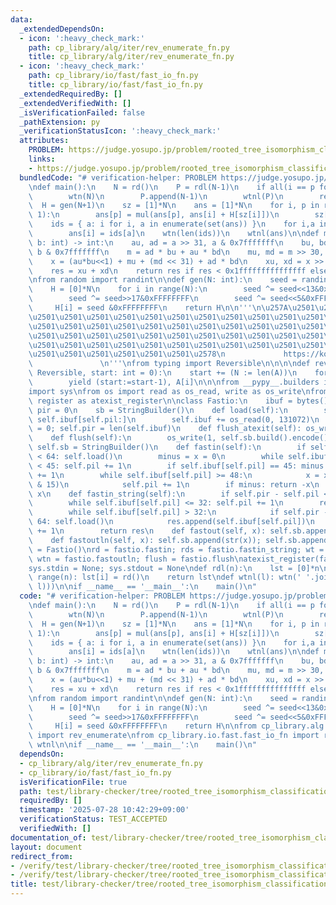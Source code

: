 ```yaml
---
data:
  _extendedDependsOn:
  - icon: ':heavy_check_mark:'
    path: cp_library/alg/iter/rev_enumerate_fn.py
    title: cp_library/alg/iter/rev_enumerate_fn.py
  - icon: ':heavy_check_mark:'
    path: cp_library/io/fast/fast_io_fn.py
    title: cp_library/io/fast/fast_io_fn.py
  _extendedRequiredBy: []
  _extendedVerifiedWith: []
  _isVerificationFailed: false
  _pathExtension: py
  _verificationStatusIcon: ':heavy_check_mark:'
  attributes:
    PROBLEM: https://judge.yosupo.jp/problem/rooted_tree_isomorphism_classification
    links:
    - https://judge.yosupo.jp/problem/rooted_tree_isomorphism_classification
  bundledCode: "# verification-helper: PROBLEM https://judge.yosupo.jp/problem/rooted_tree_isomorphism_classification\n\
    \ndef main():\n    N = rd()\n    P = rdl(N-1)\n    if all(i == p for i,p in enumerate(P)):\n\
    \        wtn(N)\n        P.append(N-1)\n        wtnl(P)\n        return\n\n  \
    \  H = gen(N+1)\n    sz = [1]*N\n    ans = [1]*N\n    for i, p in rev_enumerate(P,\
    \ 1):\n        ans[p] = mul(ans[p], ans[i] + H[sz[i]])\n        sz[p] += sz[i]\n\
    \    ids = { a: i for i, a in enumerate(set(ans)) }\n    for i,a in enumerate(ans):\n\
    \        ans[i] = ids[a]\n    wtn(len(ids))\n    wtnl(ans)\n\ndef mul(a: int,\
    \ b: int) -> int:\n    au, ad = a >> 31, a & 0x7fffffff\n    bu, bd = b >> 31,\
    \ b & 0x7fffffff\n    m = ad * bu + au * bd\n    mu, md = m >> 30, m & 0x3fffffff\n\
    \    x = (au*bu<<1) + mu + (md << 31) + ad * bd\n    xu, xd = x >> 61, x & 0x1fffffffffffffff\n\
    \    res = xu + xd\n    return res if res < 0x1fffffffffffffff else res - 0x1fffffffffffffff\n\
    \nfrom random import randint\n\ndef gen(N: int):\n    seed = randint(0, 0xffffffff)\n\
    \    H = [0]*N\n    for i in range(N):\n        seed ^= seed<<13&0xFFFFFFFF\n\
    \        seed ^= seed>>17&0xFFFFFFFF\n        seed ^= seed<<5&0xFFFFFFFF\n   \
    \     H[i] = seed &0xFFFFFFFF\n    return H\n\n'''\n\u257A\u2501\u2501\u2501\u2501\
    \u2501\u2501\u2501\u2501\u2501\u2501\u2501\u2501\u2501\u2501\u2501\u2501\u2501\
    \u2501\u2501\u2501\u2501\u2501\u2501\u2501\u2501\u2501\u2501\u2501\u2501\u2501\
    \u2501\u2501\u2501\u2501\u2501\u2501\u2501\u2501\u2501\u2501\u2501\u2501\u2501\
    \u2501\u2501\u2501\u2501\u2501\u2501\u2501\u2501\u2501\u2501\u2501\u2501\u2501\
    \u2501\u2501\u2501\u2501\u2501\u2501\u2578\n             https://kobejean.github.io/cp-library\
    \               \n'''\nfrom typing import Reversible\n\n\n\ndef rev_enumerate(A:\
    \ Reversible, start: int = 0):\n    start += (N := len(A))\n    for i in range(N-1,-1,-1):\n\
    \        yield (start:=start-1), A[i]\n\n\nfrom __pypy__.builders import StringBuilder\n\
    import sys\nfrom os import read as os_read, write as os_write\nfrom atexit import\
    \ register as atexist_register\n\nclass Fastio:\n    ibuf = bytes()\n    pil =\
    \ pir = 0\n    sb = StringBuilder()\n    def load(self):\n        self.ibuf =\
    \ self.ibuf[self.pil:]\n        self.ibuf += os_read(0, 131072)\n        self.pil\
    \ = 0; self.pir = len(self.ibuf)\n    def flush_atexit(self): os_write(1, self.sb.build().encode())\n\
    \    def flush(self):\n        os_write(1, self.sb.build().encode())\n       \
    \ self.sb = StringBuilder()\n    def fastin(self):\n        if self.pir - self.pil\
    \ < 64: self.load()\n        minus = x = 0\n        while self.ibuf[self.pil]\
    \ < 45: self.pil += 1\n        if self.ibuf[self.pil] == 45: minus = 1; self.pil\
    \ += 1\n        while self.ibuf[self.pil] >= 48:\n            x = x * 10 + (self.ibuf[self.pil]\
    \ & 15)\n            self.pil += 1\n        if minus: return -x\n        return\
    \ x\n    def fastin_string(self):\n        if self.pir - self.pil < 64: self.load()\n\
    \        while self.ibuf[self.pil] <= 32: self.pil += 1\n        res = bytearray()\n\
    \        while self.ibuf[self.pil] > 32:\n            if self.pir - self.pil <\
    \ 64: self.load()\n            res.append(self.ibuf[self.pil])\n            self.pil\
    \ += 1\n        return res\n    def fastout(self, x): self.sb.append(str(x))\n\
    \    def fastoutln(self, x): self.sb.append(str(x)); self.sb.append('\\n')\nfastio\
    \ = Fastio()\nrd = fastio.fastin; rds = fastio.fastin_string; wt = fastio.fastout;\
    \ wtn = fastio.fastoutln; flush = fastio.flush\natexist_register(fastio.flush_atexit)\n\
    sys.stdin = None; sys.stdout = None\ndef rdl(n):\n    lst = [0]*n\n    for i in\
    \ range(n): lst[i] = rd()\n    return lst\ndef wtnl(l): wtn(' '.join(map(str,\
    \ l)))\n\nif __name__ == '__main__':\n    main()\n"
  code: "# verification-helper: PROBLEM https://judge.yosupo.jp/problem/rooted_tree_isomorphism_classification\n\
    \ndef main():\n    N = rd()\n    P = rdl(N-1)\n    if all(i == p for i,p in enumerate(P)):\n\
    \        wtn(N)\n        P.append(N-1)\n        wtnl(P)\n        return\n\n  \
    \  H = gen(N+1)\n    sz = [1]*N\n    ans = [1]*N\n    for i, p in rev_enumerate(P,\
    \ 1):\n        ans[p] = mul(ans[p], ans[i] + H[sz[i]])\n        sz[p] += sz[i]\n\
    \    ids = { a: i for i, a in enumerate(set(ans)) }\n    for i,a in enumerate(ans):\n\
    \        ans[i] = ids[a]\n    wtn(len(ids))\n    wtnl(ans)\n\ndef mul(a: int,\
    \ b: int) -> int:\n    au, ad = a >> 31, a & 0x7fffffff\n    bu, bd = b >> 31,\
    \ b & 0x7fffffff\n    m = ad * bu + au * bd\n    mu, md = m >> 30, m & 0x3fffffff\n\
    \    x = (au*bu<<1) + mu + (md << 31) + ad * bd\n    xu, xd = x >> 61, x & 0x1fffffffffffffff\n\
    \    res = xu + xd\n    return res if res < 0x1fffffffffffffff else res - 0x1fffffffffffffff\n\
    \nfrom random import randint\n\ndef gen(N: int):\n    seed = randint(0, 0xffffffff)\n\
    \    H = [0]*N\n    for i in range(N):\n        seed ^= seed<<13&0xFFFFFFFF\n\
    \        seed ^= seed>>17&0xFFFFFFFF\n        seed ^= seed<<5&0xFFFFFFFF\n   \
    \     H[i] = seed &0xFFFFFFFF\n    return H\n\nfrom cp_library.alg.iter.rev_enumerate_fn\
    \ import rev_enumerate\nfrom cp_library.io.fast.fast_io_fn import rd, rdl, wtn,\
    \ wtnl\n\nif __name__ == '__main__':\n    main()\n"
  dependsOn:
  - cp_library/alg/iter/rev_enumerate_fn.py
  - cp_library/io/fast/fast_io_fn.py
  isVerificationFile: true
  path: test/library-checker/tree/rooted_tree_isomorphism_classification.test.py
  requiredBy: []
  timestamp: '2025-07-28 10:42:29+09:00'
  verificationStatus: TEST_ACCEPTED
  verifiedWith: []
documentation_of: test/library-checker/tree/rooted_tree_isomorphism_classification.test.py
layout: document
redirect_from:
- /verify/test/library-checker/tree/rooted_tree_isomorphism_classification.test.py
- /verify/test/library-checker/tree/rooted_tree_isomorphism_classification.test.py.html
title: test/library-checker/tree/rooted_tree_isomorphism_classification.test.py
---
```

